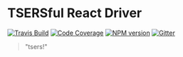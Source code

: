 # TSERSful React Driver

[![Travis Build](https://img.shields.io/travis/tsers-js/react/master.svg?style=flat-square)](https://travis-ci.org/tsers-js/react)
[![Code Coverage](https://img.shields.io/codecov/c/github/tsers-js/react/master.svg?style=flat-square)](https://codecov.io/github/tsers-js/react)
[![NPM version](https://img.shields.io/npm/v/@tsers/react.svg?style=flat-square)](https://www.npmjs.com/package/@tsers/react)
[![Gitter](https://img.shields.io/gitter/room/tsers-js/chat.js.svg?style=flat-square)](https://gitter.im/tsers-js/chat)

> "tsers!"
